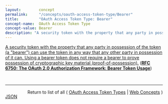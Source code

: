 ```yaml
---
layout:        concept
permalink:     "/concepts/oauth-access-token-type/Bearer"
title:         "OAuth Access Token Type: Bearer"
concept-name:  OAuth Access Token Type
concept-value: Bearer
description: "A security token with the property that any party in possession of the token (a \"bearer\") can use the token in any way that any other party in possession of it can. Using a bearer token does not require a bearer to prove possession of cryptographic key material (proof-of-possession)."
---
```


[A security token with the property that any party in possession of the token (a "bearer") can use the token in any way that any other party in possession of it can. Using a bearer token does not require a bearer to prove possession of cryptographic key material (proof-of-possession).](https://datatracker.ietf.org/doc/html/rfc6750#section-1.2 "Read documentation for OAuth Access Token Type &#34;Bearer&#34;") (**[RFC 6750: The OAuth 2.0 Authorization Framework: Bearer Token Usage](/specs/IETF/RFC/6750 "This specification describes how to use bearer tokens in HTTP requests to access OAuth 2.0 protected resources. Any party in possession of a bearer token (a &#34;bearer&#34;) can use it to get access to the associated resources (without demonstrating possession of a cryptographic key). To prevent misuse, bearer tokens need to be protected from disclosure in storage and in transport.")**)

<br/>
<hr/>

<p style="float : left"><a href="./Bearer.json" title="JSON representing this particular Web Concept value">JSON</a></p>
<p style="text-align: right">Return to list of all ( <a href="../oauth-access-token-type/">OAuth Access Token Types</a> | <a href="../">Web Concepts</a> )</p>
